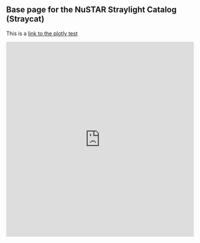 ## Base page for the NuSTAR Straylight Catalog (Straycat)

This is a [link to the plotly test](test.html)

<iframe id="igraph" scrolling="no" style="border:none;" seamless="seamless" src="https://bwgref.github.io/straycats/test.html" height="525" width="100%"></iframe>
